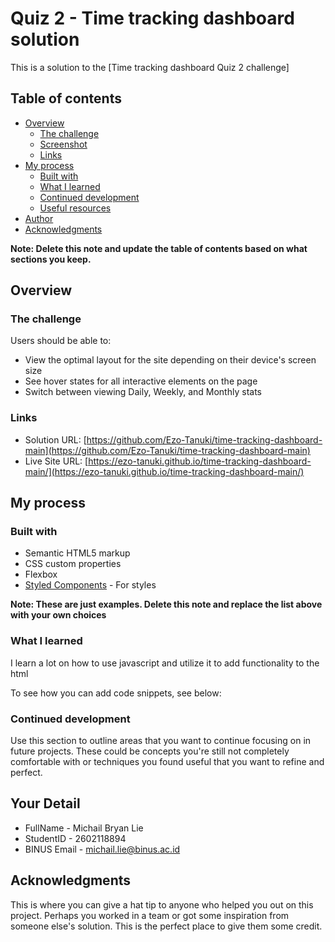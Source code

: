 # Quiz 2 - Time tracking dashboard solution

This is a solution to the [Time tracking dashboard Quiz 2 challenge]

## Table of contents

- [Overview](#overview)
  - [The challenge](#the-challenge)
  - [Screenshot](#screenshot)
  - [Links](#links)
- [My process](#my-process)
  - [Built with](#built-with)
  - [What I learned](#what-i-learned)
  - [Continued development](#continued-development)
  - [Useful resources](#useful-resources)
- [Author](#author)
- [Acknowledgments](#acknowledgments)

**Note: Delete this note and update the table of contents based on what sections you keep.**

## Overview

### The challenge

Users should be able to:

- View the optimal layout for the site depending on their device's screen size
- See hover states for all interactive elements on the page
- Switch between viewing Daily, Weekly, and Monthly stats

### Links

- Solution URL: [https://github.com/Ezo-Tanuki/time-tracking-dashboard-main](https://github.com/Ezo-Tanuki/time-tracking-dashboard-main)
- Live Site URL: [https://ezo-tanuki.github.io/time-tracking-dashboard-main/](https://ezo-tanuki.github.io/time-tracking-dashboard-main/)

## My process

### Built with

- Semantic HTML5 markup
- CSS custom properties
- Flexbox
- [Styled Components](https://styled-components.com/) - For styles

**Note: These are just examples. Delete this note and replace the list above with your own choices**

### What I learned

I learn a lot on how to use javascript and utilize it to add functionality to the html

To see how you can add code snippets, see below:





### Continued development

Use this section to outline areas that you want to continue focusing on in future projects. These could be concepts you're still not completely comfortable with or techniques you found useful that you want to refine and perfect.



## Your Detail 

- FullName - Michail Bryan Lie
- StudentID - 2602118894
- BINUS Email - michail.lie@binus.ac.id


## Acknowledgments

This is where you can give a hat tip to anyone who helped you out on this project. Perhaps you worked in a team or got some inspiration from someone else's solution. This is the perfect place to give them some credit.

